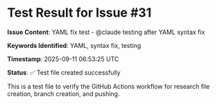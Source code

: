 # Test Result for Issue #31

**Issue Content**: YAML fix test - @claude testing after YAML syntax fix

**Keywords Identified**: YAML, syntax fix, testing

**Timestamp**: 2025-09-11 06:53:25 UTC

**Status**: ✅ Test file created successfully

This is a test file to verify the GitHub Actions workflow for research file creation, branch creation, and pushing.